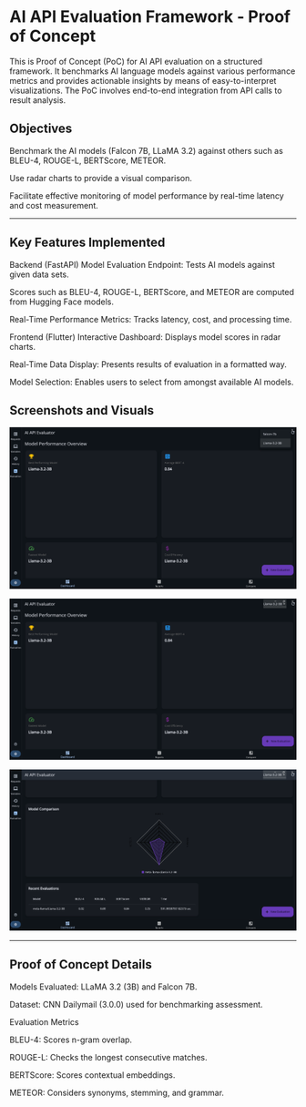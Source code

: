 # AI API Evaluation Framework - Proof of Concept
This is Proof of Concept (PoC) for AI API evaluation on a structured framework. It benchmarks AI language models against various performance metrics and provides actionable insights by means of easy-to-interpret visualizations. The PoC involves end-to-end integration from API calls to result analysis.

## Objectives

Benchmark the AI models (Falcon 7B, LLaMA 3.2) against others such as BLEU-4, ROUGE-L, BERTScore, METEOR.

Use radar charts to provide a visual comparison.

Facilitate effective monitoring of model performance by real-time latency and cost measurement.

---
##  Key Features Implemented
Backend (FastAPI)
Model Evaluation Endpoint: Tests AI models against given data sets.

Scores such as BLEU-4, ROUGE-L, BERTScore, and METEOR are computed from Hugging Face models.

Real-Time Performance Metrics: Tracks latency, cost, and processing time.

Frontend (Flutter)
Interactive Dashboard: Displays model scores in radar charts.

Real-Time Data Display: Presents results of evaluation in a formatted way.

Model Selection: Enables users to select from amongst available AI models.

## Screenshots and Visuals
![alt text](https://github.com/GANGSTER0910/apidash/blob/8fc7298824670397b07d0b42307bb1dd533af1fe/doc/proposals/2025/gsoc/images/dashboard1.png)

![alt text](https://github.com/GANGSTER0910/apidash/blob/8fc7298824670397b07d0b42307bb1dd533af1fe/doc/proposals/2025/gsoc/images/dashboard%202.png)

![alt text](https://github.com/GANGSTER0910/apidash/blob/8fc7298824670397b07d0b42307bb1dd533af1fe/doc/proposals/2025/gsoc/images/results.png)

---
##  Proof of Concept Details
Models Evaluated: LLaMA 3.2 (3B) and Falcon 7B.

Dataset: CNN Dailymail (3.0.0) used for benchmarking assessment.

Evaluation Metrics

BLEU-4: Scores n-gram overlap.

ROUGE-L: Checks the longest consecutive matches.

BERTScore: Scores contextual embeddings.

METEOR: Considers synonyms, stemming, and grammar.

